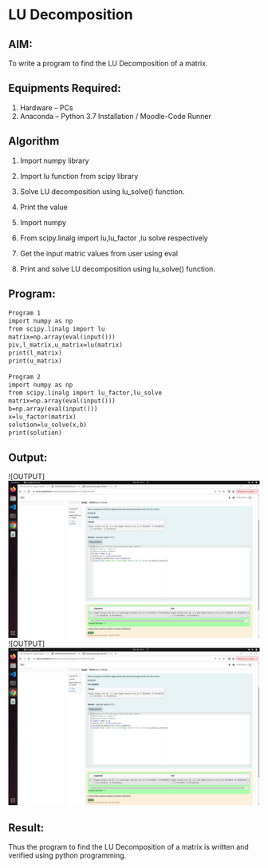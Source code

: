 # LU Decomposition 

## AIM:
To write a program to find the LU Decomposition of a matrix.

## Equipments Required:
1. Hardware – PCs
2. Anaconda – Python 3.7 Installation / Moodle-Code Runner

## Algorithm
1. Import numpy library
2. Import lu function from scipy library
3. Solve LU decomposition using lu_solve() function.
4. Print the value

1. Import numpy
2. From scipy.linalg import lu,lu_factor ,lu solve respectively
3. Get the input matric values from user using eval
4. Print and solve LU decomposition using lu_solve() function.



## Program:
~~~
Program 1
import numpy as np
from scipy.linalg import lu
matrix=np.array(eval(input()))
piv,l_matrix,u_matrix=lu(matrix)
print(l_matrix)
print(u_matrix)

Program 2
import numpy as np
from scipy.linalg import lu_factor,lu_solve
matrix=np.array(eval(input()))
b=np.array(eval(input()))
x=lu_factor(matrix)
solution=lu_solve(x,b)
print(solution)

~~~



## Output:
![OUTPUT]![Alt text](<Screenshot from 2024-12-20 20-51-50.png>)
![OUTPUT]![Alt text](<Screenshot from 2024-12-20 20-51-50.png>)

## Result:
Thus the program to find the LU Decomposition of a matrix is written and verified using python programming.

